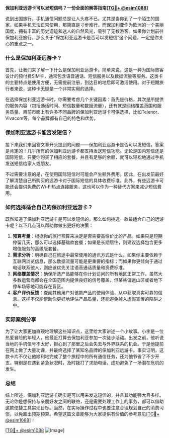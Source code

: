 **保加利亚远游卡可以发短信吗？一份全面的解答指南[[TG💪+ @esim1088](https://t.me/s/esim1088)]**

说到出国旅行，手机通信问题总是让人头疼不已。尤其是当你到了一个陌生的国家，如果手机无法正常使用，那简直是寸步难行。而保加利亚作为欧洲的一个美丽国度，拥有丰富的历史遗迹和迷人的自然风光，吸引了无数游客。如果你计划前往保加利亚旅行，那么关于“保加利亚远游卡是否可以发短信”这个问题，一定是你关心的重点之一。

### 什么是保加利亚远游卡？

首先，让我们来了解一下什么是保加利亚远游卡。简单来说，这是一种为国际旅客设计的预付费SIM卡，通常包含语音通话、短信服务以及数据流量等服务。这类卡的主要特点是使用方便，无需提前注册，到达目的地后即可激活使用。对于短期旅行者来说，这种卡无疑是一个非常实用的选择。

在选择保加利亚远游卡时，你需要考虑几个关键因素：首先是价格，其次是所提供的服务内容（包括通话时间、短信数量和数据流量），还有就是网络覆盖范围和服务质量。目前市面上有许多不同品牌的保加利亚远游卡可供选择，比如Telenor、Vivacom等，每个品牌都有自己的特色和优势。

### 保加利亚远游卡能否发短信？

接下来我们来回答文章开头提到的问题——保加利亚远游卡是否可以发短信。答案是肯定的！几乎所有的保加利亚远游卡都支持发送短信功能。无论是国内短信还是国际短信，只要你购买了相应的套餐，并且有足够的余额，就可以轻松地通过手机发送短信给家人或朋友。

不过需要注意的是，在使用国际短信时可能会产生额外费用。因此，在出发前最好了解清楚自己所购买的远游卡对于国际短信的具体收费标准。此外，有些远游卡可能还会提供免费的Wi-Fi热点连接服务，这也可以作为一种替代方案来减少短信费用。

### 如何选择适合自己的保加利亚远游卡？

既然知道了保加利亚远游卡是可以发短信的，那么如何挑选一款最适合自己的远游卡呢？以下几点可以帮助你做出更好的决策：

1. **预算考量**：根据你的旅行预算来决定是否需要高性价比的产品。如果只是短期停留几天，那么可以选择基础款套餐；如果是长期居住，则建议选择包含更多增值服务的高级版套餐。
2. **需求分析**：明确自己在旅途中最常使用的通讯方式是什么。如果你主要依赖于互联网浏览信息，那么数据流量可能是更重要的指标；而如果你更倾向于通过电话联系他人，则应该优先关注语音通话质量和资费标准。
3. **网络覆盖情况**：确保所选产品能够在你计划访问的所有地区正常工作。虽然大多数运营商都会在全国范围内提供良好的信号覆盖，但某些偏远山区或者地下停车场等地可能存在盲区。
4. **客户评价反馈**：查阅其他用户对该款产品的使用体验，从中获取真实可靠的信息。这样不仅能帮助你更好地评估产品质量，还能避免掉入虚假宣传的陷阱之中。

### 实际案例分享

为了让大家更加直观地理解这些知识点，这里给大家讲述一个小故事。小李是一位热爱冒险的年轻人，他最近打算去保加利亚参加一次徒步活动。出发之前，他听说当地的手机信号不太好，担心到了那里之后会失去与外界联系的机会。于是他提前在网上做了大量功课，并最终选择了某知名品牌的保加利亚远游卡。事实证明，这款卡片不仅让他顺利地完成了整个旅程中的所有通信任务，还为他节省了不少开支。特别是在遇到紧急状况时，及时拨打了求助电话，成功避免了一场潜在危机的发生。

### 总结

综上所述，保加利亚远游卡确实是可以用来发送短信的，并且其功能强大且多样。无论你是想保持与亲朋好友之间的联络，还是需要处理工作上的事务，都可以借助这款便捷工具实现目标。当然，在实际操作过程中也要注意合理规划自己的消费习惯，以免超出预期预算。希望这篇文章能够为大家提供有价值的参考意见[[TG💪+ @esim1088](https://t.me/s/esim1088)]！

[[TG💪+ @esim1088](https://t.me/s/esim1088) ![Image](https://i.postimg.cc/4NQfJmqS/Snipaste-2025-05-13-00-14-12.png)]